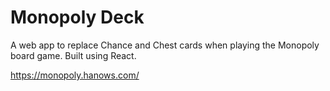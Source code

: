 # Monopoly Deck
A web app to replace Chance and Chest cards when playing the Monopoly board game.
Built using React.

https://monopoly.hanows.com/